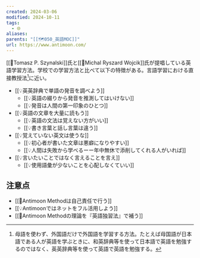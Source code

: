```yaml
---
created: 2024-03-06
modified: 2024-10-11
tags:
  - 🌐
aliases: 
parents: "[[🗺️050_英語MOC]]"
url: https://www.antimoon.com/
---
```

[[👤Tomasz P. Szynalski]]氏と[[👤Michal Ryszard Wojcik]]氏が提唱している英語学習方法。学校での学習方法と比べて以下の特徴がある。言語学習における直接教授法[^direct_learning]に近い。

[^direct_learning]: 母語を使わず、外国語だけで外国語を学習する方法。たとえば母国語が日本語である人が英語を学ぶときに、和英辞典等を使って日本語で英語を勉強するのではなく、英英辞典等を使って英語で英語を勉強する。

- [[💡英英辞典で単語の発音を調べよう]]
	- [[💡英語の綴りから発音を推測してはいけない]]
	- [[💡発音は人間の第一印象のひとつ]]
- [[💡英語の文章を大量に読もう]]
	- [[💡英語の文法は覚えない方がいい]]
	- [[💡書き言葉と話し言葉は違う]]
- [[💡覚えていない英文は使うな]]
	- [[💡初心者が書いた文章は悪癖になりやすい]]
	- [[💡人間は失敗から学べるーー年中無休で添削してくれる人がいれば]]
- [[💡言いたいことではなく言えることを言え]]
	- [[💡使用語彙が少ないことを心配しなくていい]]

## 注意点
- [[💭Antimoon Methodは自己責任で行う]]
- [[💡Antimoonではネットをフル活用しよう]]
- [[💭Antimoon Methodの理論を『英語独習法』で補う]]